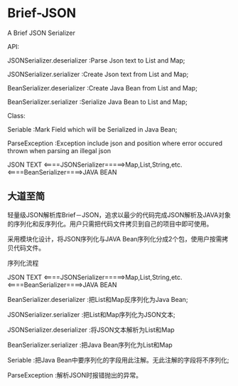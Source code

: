 # Brief-JSON
A Brief JSON Serializer

API:

JSONSerializer.deserializer :Parse Json text to List and Map;

JSONSerializer.serializer :Create Json text from List and Map;

BeanSerializer.deserializer :Create Java Bean from List and Map;

BeanSerializer.serializer :Serialize Java Bean to List and Map;

Class:

Seriable :Mark Field which will be Serialized in Java Bean;

ParseException :Exception include json and position where error occured thrown when parsing an illegal json

JSON TEXT <====JSONSerializer=====>Map,List,String,etc. <====BeanSerializer====>JAVA BEAN

## 大道至简

轻量级JSON解析库Brief－JSON，追求以最少的代码完成JSON解析及JAVA对象的序列化和反序列化。用户只需把代码文件拷贝到自己的项目中即可使用。

采用模块化设计，将JSON序列化与JAVA Bean序列化分成2个包，使用户按需拷贝代码文件。

序列化流程

JSON TEXT <====JSONSerializer=====>Map,List,String,etc. <====BeanSerializer====>JAVA BEAN

BeanSerializer.deserializer :把List和Map反序列化为Java Bean;

JSONSerializer.serializer :把List和Map序列化为JSON文本;

JSONSerializer.deserializer :将JSON文本解析为List和Map

BeanSerializer.serializer :把Java Bean序列化为List和Map

Seriable :把Java Bean中要序列化的字段用此注解。无此注解的字段将不序列化;

ParseException :解析JSON时报错抛出的异常。